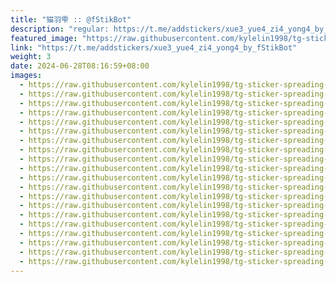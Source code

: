 ```yaml
---
title: "猫羽雫 :: @fStikBot"
description: "regular: https://t.me/addstickers/xue3_yue4_zi4_yong4_by_fStikBot"
featured_image: "https://raw.githubusercontent.com/kylelin1998/tg-sticker-spreading-worldwide-images/main/img/8255514f-4626-4eb8-bfca-919658886706.jpg"
link: "https://t.me/addstickers/xue3_yue4_zi4_yong4_by_fStikBot"
weight: 3
date: 2024-06-28T08:16:59+08:00
images:
  - https://raw.githubusercontent.com/kylelin1998/tg-sticker-spreading-worldwide-images/main/img/8255514f-4626-4eb8-bfca-919658886706.jpg
  - https://raw.githubusercontent.com/kylelin1998/tg-sticker-spreading-worldwide-images/main/img/6c76dce1-4347-45be-918e-96a4e802555b.jpg
  - https://raw.githubusercontent.com/kylelin1998/tg-sticker-spreading-worldwide-images/main/img/cd1f2e53-c062-4a5f-be36-9cad09f6ffb1.jpg
  - https://raw.githubusercontent.com/kylelin1998/tg-sticker-spreading-worldwide-images/main/img/6037b6dd-96fe-4549-a177-369a48f9050b.jpg
  - https://raw.githubusercontent.com/kylelin1998/tg-sticker-spreading-worldwide-images/main/img/be86d35b-9f24-402d-89c0-0f54e842f233.jpg
  - https://raw.githubusercontent.com/kylelin1998/tg-sticker-spreading-worldwide-images/main/img/0dc83c00-82b0-4a15-9b7c-82f36c6febe2.jpg
  - https://raw.githubusercontent.com/kylelin1998/tg-sticker-spreading-worldwide-images/main/img/0f0a9e60-81cd-49d4-b3ef-482ca07d0b1f.jpg
  - https://raw.githubusercontent.com/kylelin1998/tg-sticker-spreading-worldwide-images/main/img/4cb62385-d192-4ed1-a82d-7ec7af8e8d16.jpg
  - https://raw.githubusercontent.com/kylelin1998/tg-sticker-spreading-worldwide-images/main/img/e0335318-0b0b-4b45-9ebe-8084e0a6e430.jpg
  - https://raw.githubusercontent.com/kylelin1998/tg-sticker-spreading-worldwide-images/main/img/db977a0d-ac24-4e24-959d-d536871e41ed.jpg
  - https://raw.githubusercontent.com/kylelin1998/tg-sticker-spreading-worldwide-images/main/img/f906dda1-f735-497b-a135-9dde19b98b87.jpg
  - https://raw.githubusercontent.com/kylelin1998/tg-sticker-spreading-worldwide-images/main/img/b9975175-c413-47d1-b7d5-08e47d965cfd.jpg
  - https://raw.githubusercontent.com/kylelin1998/tg-sticker-spreading-worldwide-images/main/img/4f9c7ad7-f293-47a2-9a23-ad12a6a13c6c.jpg
  - https://raw.githubusercontent.com/kylelin1998/tg-sticker-spreading-worldwide-images/main/img/e7a2d320-4ab1-4e25-ade3-48fbcaae9ad6.jpg
  - https://raw.githubusercontent.com/kylelin1998/tg-sticker-spreading-worldwide-images/main/img/f4a79f60-7167-4b58-9250-c06032d1b708.jpg
  - https://raw.githubusercontent.com/kylelin1998/tg-sticker-spreading-worldwide-images/main/img/59d41ffa-92fc-44dc-b3b5-c7f8cc812f78.jpg
  - https://raw.githubusercontent.com/kylelin1998/tg-sticker-spreading-worldwide-images/main/img/b2a490cf-37da-4323-b68e-a45d3bb88557.jpg
  - https://raw.githubusercontent.com/kylelin1998/tg-sticker-spreading-worldwide-images/main/img/e439a227-84c1-4f71-80fe-81062b9997d2.jpg
  - https://raw.githubusercontent.com/kylelin1998/tg-sticker-spreading-worldwide-images/main/img/1883c518-e555-4c72-93bb-cc87c41a03ad.jpg
  - https://raw.githubusercontent.com/kylelin1998/tg-sticker-spreading-worldwide-images/main/img/54fd1541-1dc7-4cb9-8052-99cfd21ba249.jpg
---
```

